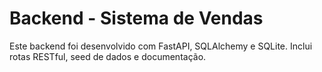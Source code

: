 # Backend - Sistema de Vendas

Este backend foi desenvolvido com FastAPI, SQLAlchemy e SQLite. Inclui rotas RESTful, seed de dados e documentação.
